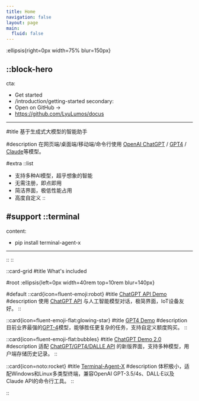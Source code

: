 ```yaml
---
title: Home
navigation: false
layout: page
main:
  fluid: false
---
```


:ellipsis{right=0px width=75% blur=150px}

::block-hero
---
cta:
  - Get started
  - /introduction/getting-started
secondary:
  - Open on GitHub →
  - https://github.com/LyuLumos/docus
---

#title
基于生成式大模型的智能助手

#description
在网页端/桌面端/移动端/命令行使用 [OpenAI ChatGPT](https://openai.com/chatgpt) / [GPT4](https://openai.com/gpt-4) / [Claude](https://www.anthropic.com/index/claude-2)等模型。

#extra
  ::list
  - 支持多种AI模型，超乎想象的智能
  - 无需注册，即点即用
  - 简洁界面，极低性能占用
  - 高度自定义
  ::

#support
  ::terminal
  ---
  content:
  - pip install terminal-agent-x
  ---
  ::
::

::card-grid
#title
What's included

#root
:ellipsis{left=0px width=40rem top=10rem blur=140px}

#default
  ::card{icon=fluent-emoji:robot}
  #title
  [ChatGPT API Demo](https://chatgpt.lyulumo.live/)
  #description
  使用 [ChatGPT API](https://openai.com/blog/openai-api) 与人工智能模型对话，极简界面，IoT设备友好。
  ::

  ::card{icon=fluent-emoji-flat:glowing-star}
  #title
  [GPT4 Demo](https://gpt4.lyulumo.live/)
  #description
  目前业界最强的[GPT-4](https://openai.com/gpt-4)模型，能够胜任更复杂的任务，支持自定义额度购买。
  ::

  ::card{icon=fluent-emoji-flat:bubbles}
  #title
  [ChatGPT Demo 2.0](https://chatv2.lyulumo.live/)
  #description
  适配 [ChatGPT/GPT4/DALLE API](https://openai.com/blog/openai-api) 的新版界面，支持多种模型，用户端存储历史记录。
  ::

  ::card{icon=noto:rocket}
  #title
  [Terminal-Agent-X](https://pypi.org/project/terminal-agent-x/)
  #description
  体积极小，适配Windows和Linux多类型终端，兼容OpenAI GPT-3.5/4s、DALL·E以及 Claude API的命令行工具。
  ::

::
